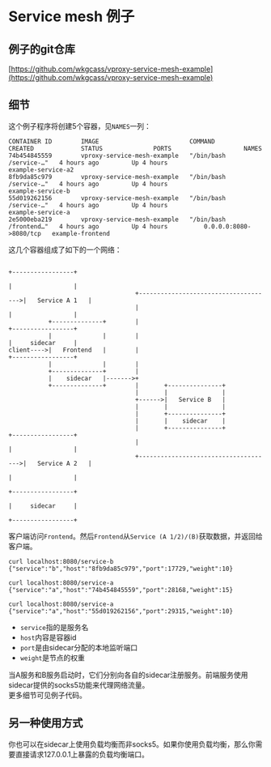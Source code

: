 # Service mesh 例子

## 例子的git仓库

[https://github.com/wkgcass/vproxy-service-mesh-example](https://github.com/wkgcass/vproxy-service-mesh-example)

## 细节

这个例子程序将创建5个容器，见`NAMES`一列：

```
CONTAINER ID        IMAGE                         COMMAND                  CREATED             STATUS              PORTS                    NAMES
74b454845559        vproxy-service-mesh-example   "/bin/bash /service-…"   4 hours ago         Up 4 hours                                   example-service-a2
8fb9da85c979        vproxy-service-mesh-example   "/bin/bash /service-…"   4 hours ago         Up 4 hours                                   example-service-b
55d019262156        vproxy-service-mesh-example   "/bin/bash /service-…"   4 hours ago         Up 4 hours                                   example-service-a
2e5000eba219        vproxy-service-mesh-example   "/bin/bash /frontend…"   4 hours ago         Up 4 hours          0.0.0.0:8080->8080/tcp   example-frontend
```

这几个容器组成了如下的一个网络：

```
                                                                          +-----------------+
                                                                          |                 |
                                   +------------------------------------->|   Service A 1   |
                                   |                                      |                 |
           +--------------+        |                                      +-----------------+
           |              |        |                                      |     sidecar     |
client---->|   Frontend   |        |                                      +-----------------+
           |              |        |
           +--------------+        |
           |    sidecar   |------->+
           +--------------+        |       +---------------+
                                   |       |               |
                                   +------>|   Service B   |
                                   |       |               |
                                   |       +---------------+
                                   |       |    sidecar    |
                                   |       +---------------+              +-----------------+
                                   |                                      |                 |
                                   +------------------------------------->|   Service A 2   |
                                                                          |                 |
                                                                          +-----------------+
                                                                          |     sidecar     |
                                                                          +-----------------+
```

客户端访问`Frontend`。然后`Frontend`从`Service (A 1/2)/(B)`获取数据，并返回给客户端。

```
curl localhost:8080/service-b
{"service":"b","host":"8fb9da85c979","port":17729,"weight":10}

curl localhost:8080/service-a
{"service":"a","host":"74b454845559","port":28168,"weight":15}

curl localhost:8080/service-a
{"service":"a","host":"55d019262156","port":29315,"weight":10}
```

* `service`指的是服务名
* `host`内容是容器id
* `port`是由sidecar分配的本地监听端口
* `weight`是节点的权重

当A服务和B服务启动时，它们分别向各自的sidecar注册服务。前端服务使用sidecar提供的socks5功能来代理网络流量。  
更多细节可见例子代码。

## 另一种使用方式

你也可以在sidecar上使用负载均衡而非socks5。如果你使用负载均衡，那么你需要直接请求127.0.0.1上暴露的负载均衡端口。
